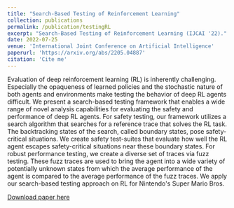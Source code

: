 ```yaml
---
title: "Search-Based Testing of Reinforcement Learning"
collection: publications
permalink: /publication/testingRL
excerpt: "Search-Based Testing of Reinforcement Learning (IJCAI '22)."
date: 2022-07-25
venue: 'International Joint Conference on Artificial Intelligence'
paperurl: 'https://arxiv.org/abs/2205.04887'
citation: 'Cite me'
---
```

Evaluation of deep reinforcement learning (RL) is inherently challenging. Especially the opaqueness of learned policies and the stochastic nature of both agents and environments make testing the behavior of deep RL agents difficult. We present a search-based testing framework that enables a wide range of novel analysis capabilities for evaluating the safety and performance of deep RL agents. For safety testing, our framework utilizes a search algorithm that searches for a reference trace that solves the RL task. The backtracking states of the search, called boundary states, pose safety-critical situations. We create safety test-suites that evaluate how well the RL agent escapes safety-critical situations near these boundary states. For robust performance testing, we create a diverse set of traces via fuzz testing. These fuzz traces are used to bring the agent into a wide variety of potentially unknown states from which the average performance of the agent is compared to the average performance of the fuzz traces. We apply our search-based testing approach on RL for Nintendo's Super Mario Bros.

[Download paper here](http://academicpages.github.io/files/paper1.pdf)

